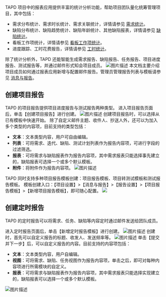 TAPD 项目中的报表应用提供丰富的统计分析功能，帮助项目团队量化统筹管理项目，其中包括：

- 需求分布统计、需求时长统计、需求关联统计，详情请参见 [需求统计](https://cloud.tencent.com/document/product/624/44328)。
- 缺陷分布统计、缺陷趋势统计、缺陷年龄统计、其他缺陷报表，详情请参见 [缺陷统计](https://cloud.tencent.com/document/product/624/44327)。
- 看板工作项统计，详情请参见 [看板工作项统计](https://cloud.tencent.com/document/product/624/44329)。
- 进度跟踪、工时花费报告，详情请参见 [工时统计](https://cloud.tencent.com/document/product/624/44330)。

除了统计分析外，TAPD 还能智能生成需求报告、缺陷报告、任务报告、项目进度报告、测试报告等，并通过邮件形式知会项目成员。
![图片描述](https://main.qcloudimg.com/raw/9a388c83e2a64e7b4de59805c9959664.png)
本文档主要介绍项目成员如何通过报表应用新增与配置邮件报告。管理员管理报告列表与模板请参见 [消息与报告](https://cloud.tencent.com/document/product/624/44308)。

 

## 创建项目报告

TAPD 的项目报告提供项目进度报告与测试报告两种类型。
进入项目报告页面后，单击【创建项目报告】进行创建。
![图片描述](https://main.qcloudimg.com/raw/6c72c99dc5072c677942a83bbd6bc500.png)
创建项目报告时，可以选择从已有模板中快速开始。
除了自定义邮件主题、收件人、抄送人外，还可以为加入多个类型的内容项，目前支持的类型包括：
- **文本**：文本类型内容，用户可自由编辑。
- **列表**：可将需求、迭代、缺陷、测试计划列表作为报告内容项，可进行字段的过滤筛选。
- **报表**：可将需求与缺陷报表作为报告内容项，其中需求报表只能选择事先建立的，缺陷报表可选择一个或多个默认模板。
- **附件**：将附件作为报告内容项。
![图片描述](https://main.qcloudimg.com/raw/31c7c05acc829e5d2cb54ddae6ede7da.png)

TAPD 同时支持多种项目报告模板创建：项目报告模板、项目转测试模板和测试报告模板。
模板创建入口：【项目设置】>【消息与报告】>【报告设置】>【项目报告模板】>【新增项目报告模板】，即可随心配置。
![](https://main.qcloudimg.com/raw/96731b408dcc4e558156e5ee3062a306.png)

## 创建定时报告

TAPD 的定时报告可以将需求、任务、缺陷等内容定时通过邮件发送给团队成员。

进入定时报告页面后，单击【新增定时报告模板】进行创建。
![图片描述](https://main.qcloudimg.com/raw/1ac27c5ff0f269007de8b6da27f09384.png)
创建时，首先可以自定义报告的标题、收发人、发送频率等。
![图片描述](https://main.qcloudimg.com/raw/c486ba63ca6d9860fdd702fbda03fe45.png)
单击【提交并下一步】后，可以自定义报告的内容。目前支持的内容项包括：

- **文本**：文本类型内容，用户自编辑。
- **视图**：可将需求、缺陷、任务视图作为报告内容项，单击之后，即可对每种内容项进行所需模块的自定义。
- **报表**：可将需求与缺陷报表作为报告内容项，其中需求报表只能选择实现建立的，缺陷报表可以选择一个或多个默认模板。

![图片描述](https://main.qcloudimg.com/raw/828ff68b58fe9fbd4afa8a995b505e2e.png)

